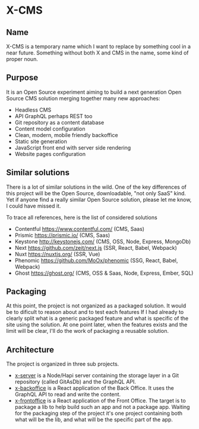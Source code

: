 # X-CMS

## Name

X-CMS is a temporary name which I want to replace by something cool in a near future. Something without both X and CMS in the name, some kind of proper noun.

## Purpose

It is an Open Source experiment aiming to build a next generation Open Source CMS solution merging together many new approaches:

- Headless CMS
- API GraphQL perhaps REST too
- Git repository as a content database
- Content model configuration
- Clean, modern, mobile friendly backoffice
- Static site generation
- JavaScript front end with server side rendering
- Website pages configuration

## Similar solutions

There is a lot of similar solutions in the wild. One of the key differences of this project will be the Open Source, downloadable, "not only SaaS" kind. Yet if anyone find a really similar Open Source solution, please let me know, I could have missed it.

To trace all references, here is the list of considered solutions
- Contentful https://www.contentful.com/ (CMS, Saas)
- Prismic https://prismic.io/ (CMS, Saas)
- Keystone http://keystonejs.com/ (CMS, OSS, Node, Express, MongoDb)
- Next https://github.com/zeit/next.js (SSR, React, Babel, Webpack)
- Nuxt https://nuxtjs.org/ (SSR, Vue)
- Phenomic https://github.com/MoOx/phenomic (SSG, React, Babel, Webpack)
- Ghost https://ghost.org/ (CMS, OSS & Saas, Node, Express, Ember, SQL)

## Packaging

At this point, the project is not organized as a packaged solution. It would be to dificult to reason about and to test each features If I had already to clearly split what is a generic packaged feature and what is specific of the site using the solution. At one point later, when the features exists and the limit will be clear, I'll do the work of packaging a reusable solution.

## Architecture

The project is organized in three sub projects.

- [x-server](x-server) is a Node/Hapi server containing the storage layer in a Git repository (called GitAsDb) and the GraphQL API.
- [x-backoffice](x-backoffice) is a React application of the Back Office. It uses the GraphQL API to read and write the content.
- [x-frontoffice](x-frontoffice) is a React application of the Front Office. The target is to package a lib to help build such an app and not a package app. Waiting for the packaging step of the project it's one project containing both what will be the lib, and what will be the specific part of the app.
